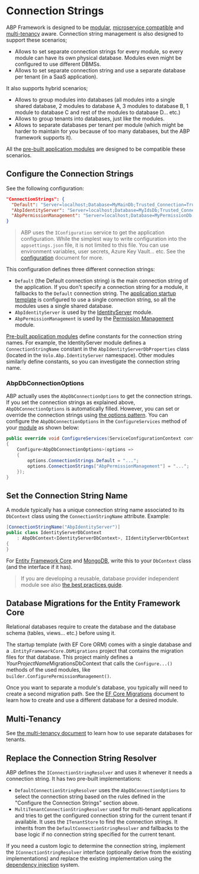# Connection Strings

ABP Framework is designed to be [modular](Module-Development-Basics.md), [microservice compatible](Microservice-Architecture.md) and [multi-tenancy](Multi-Tenancy.md) aware. Connection string management is also designed to support these scenarios;

* Allows to set separate connection strings for every module, so every module can have its own physical database. Modules even might be configured to use different DBMSs.
* Allows to set separate connection string and use a separate database per tenant (in a SaaS application).

It also supports hybrid scenarios;

* Allows to group modules into databases (all modules into a single shared database, 2 modules to database A, 3 modules to database B, 1 module to database C and rest of the modules to database D... etc.)
* Allows to group tenants into databases, just like the modules.
* Allows to separate databases per tenant per module (which might be harder to maintain for you because of too many databases, but the ABP framework supports it).

All the [pre-built application modules](Modules/Index.md) are designed to be compatible these scenarios.

## Configure the Connection Strings

See the following configuration:

````json
"ConnectionStrings": {
  "Default": "Server=localhost;Database=MyMainDb;Trusted_Connection=True;",
  "AbpIdentityServer": "Server=localhost;Database=MyIdsDb;Trusted_Connection=True;",
  "AbpPermissionManagement": "Server=localhost;Database=MyPermissionDb;Trusted_Connection=True;"
}
````

> ABP uses the `IConfiguration` service to get the application configuration. While the simplest way to write configuration into the `appsettings.json` file, it is not limited to this file. You can use environment variables, user secrets, Azure Key Vault... etc. See the [configuration](Configuration.md) document for more.

This configuration defines three different connection strings:

* `Default` (the Default connection string) is the main connection string of the application. If you don't specify a connection string for a module, it fallbacks to the `Default` connection string. The [application startup template](Startup-Templates/Application.md) is configured to use a single connection string, so all the modules uses a single shared database.
* `AbpIdentityServer` is used by the [IdentityServer](Modules/IdentityServer.md) module.
* `AbpPermissionManagement` is used by the [Permission Management](Modules/Permission-Management.md) module.

[Pre-built application modules](Modules/Index.md) define constants for the connection string names. For example, the IdentityServer module defines a ` ConnectionStringName ` constant in the ` AbpIdentityServerDbProperties ` class (located in the ` Volo.Abp.IdentityServer ` namespace). Other modules similarly define constants, so you can investigate the connection string name.

### AbpDbConnectionOptions

ABP actually uses the `AbpDbConnectionOptions` to get the connection strings. If you set the connection strings as explained above, `AbpDbConnectionOptions` is automatically filled. However, you can set or override the connection strings using [the options pattern](Options.md). You can configure the `AbpDbConnectionOptions` in the `ConfigureServices` method of your [module](Module-Development-Basics.md) as shown below:

````csharp
public override void ConfigureServices(ServiceConfigurationContext context)
{
    Configure<AbpDbConnectionOptions>(options =>
    {
        options.ConnectionStrings.Default = "...";
        options.ConnectionStrings["AbpPermissionManagement"] = "...";
    });
}
````

## Set the Connection String Name

A module typically has a unique connection string name associated to its `DbContext` class using the `ConnectionStringName` attribute. Example:

````csharp
[ConnectionStringName("AbpIdentityServer")]
public class IdentityServerDbContext
    : AbpDbContext<IdentityServerDbContext>, IIdentityServerDbContext
{
}
````

For [Entity Framework Core](Entity-Framework-Core.md) and [MongoDB](MongoDB.md), write this to your `DbContext` class (and the interface if it has).

> If you are developing a reusable, database provider independent module see also [the best practices guide](Best-Practices/Index.md).

## Database Migrations for the Entity Framework Core

Relational databases require to create the database and the database schema (tables, views... etc.) before using it.

The startup template (with EF Core ORM) comes with a single database and a `.EntityFrameworkCore.DbMigrations` project that contains the migration files for that database. This project mainly defines a *YourProjectName*MigrationsDbContext that calls the `Configure...()` methods of the used modules, like `builder.ConfigurePermissionManagement()`.

Once you want to separate a module's database, you typically will need to create a second migration path. See the [EF Core Migrations](Entity-Framework-Core-Migrations.md) document to learn how to create and use a different database for a desired module.

## Multi-Tenancy

See [the multi-tenancy document](Multi-Tenancy.md) to learn how to use separate databases for tenants.

## Replace the Connection String Resolver

ABP defines the `IConnectionStringResolver` and uses it whenever it needs a connection string. It has two pre-built implementations:

* `DefaultConnectionStringResolver` uses the `AbpDbConnectionOptions` to select the connection string based on the rules defined in the "Configure the Connection Strings" section above.
* `MultiTenantConnectionStringResolver` used for multi-tenant applications and tries to get the configured connection string for the current tenant if available. It uses the `ITenantStore` to find the connection strings. It inherits from the `DefaultConnectionStringResolver` and fallbacks to the base logic if no connection string specified for the current tenant.

If you need a custom logic to determine the connection string, implement the `IConnectionStringResolver` interface (optionally derive from the existing implementations) and replace the existing implementation using the [dependency injection](Dependency-Injection.md) system.
